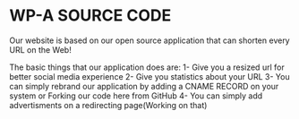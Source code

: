 WP-A SOURCE CODE
===============================

Our website is based on our open source application that can shorten every URL on the Web!


The basic things that our application does are:
1- Give you a resized url for better social media experience
2- Give you statistics about your URL
3- You can simply rebrand our application by adding a CNAME RECORD on your system or Forking our code here from GitHub
4- You can simply add advertisments on a redirecting page(Working on that)
